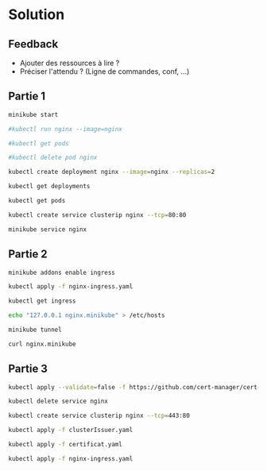 # Solution

## Feedback

- Ajouter des ressources à lire ?
- Préciser l'attendu ? (Ligne de commandes, conf, ...)

## Partie 1

```sh
minikube start

#kubectl run nginx --image=nginx

#kubectl get pods

#kubectl delete pod nginx

kubectl create deployment nginx --image=nginx --replicas=2

kubectl get deployments

kubectl get pods

kubectl create service clusterip nginx --tcp=80:80

minikube service nginx
```

## Partie 2

```sh
minikube addons enable ingress

kubectl apply -f nginx-ingress.yaml

kubectl get ingress

echo "127.0.0.1 nginx.minikube" > /etc/hosts

minikube tunnel

curl nginx.minikube
```

## Partie 3

```sh
kubectl apply --validate=false -f https://github.com/cert-manager/cert-manager/releases/download/v1.10.1/cert-manager.yaml

kubectl delete service nginx

kubectl create service clusterip nginx --tcp=443:80

kubectl apply -f clusterIssuer.yaml

kubectl apply -f certificat.yaml

kubectl apply -f nginx-ingress.yaml
```
